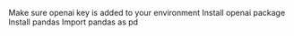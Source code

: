 Make sure openai key is added to your environment
Install openai package
Install pandas
Import pandas as pd
